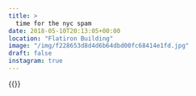 ```yaml
---
title: >
  time for the nyc spam
date: 2018-05-10T20:13:05+00:00
location: "Flatiron Building"
image: "/img/f228653d8d4d6b64dbd00fc68414e1fd.jpg"
draft: false
instagram: true
---
```


{{<photo src="/img/f228653d8d4d6b64dbd00fc68414e1fd.jpg">}}
